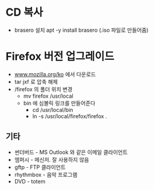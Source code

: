 # CD 복사
- brasero 설치 apt -y install brasero (.iso 파일로 만들어줌)

# Firefox 버전 업그레이드
- www.mozilla.org/ko 에서 다운로드
- tar jxf 로 압축 해제
- /firefox 의 폴더 위치 변경
    - mv firefox /usr/local
    - bin 에 심볼릭 링크를 만들어준다
        - cd /usr/local/bin
        - ln -s /usr/local/firefox/firefox .

## 기타
- 썬더버드 - MS Outlook 와 같은 이메일 클라이언트
- 엠퍼시 - 메신저. 잘 사용하지 않음
- gftp - FTP 클라이언트
- rhythmbox - 음악 프로그램
- DVD - totem